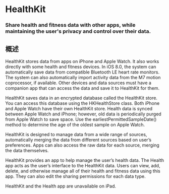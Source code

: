 # HealthKit
### Share health and fitness data with other apps, while maintaining the user's privacy and control over their data.
## 概述
HealthKit stores data from apps on iPhone and Apple Watch. It also works directly with some health and fitness devices. In iOS 8.0, the system can automatically save data from compatible Bluetooth LE heart rate monitors. The system can also automatically import activity data from the M7 motion coprocessor, if available. Other devices and data sources must have a companion app that can access the data and save it to HealthKit for them.

HealthKit saves data in an encrypted database called the HealthKit store. You can access this database using the HKHealthStore class. Both iPhone and Apple Watch have their own HealthKit store. Health data is synced between Apple Watch and iPhone; however, old data is periodically purged from Apple Watch to save space. Use the earliestPermittedSampleDate() method to determine the age of the oldest sample on Apple Watch.

HealthKit is designed to manage data from a wide range of sources, automatically merging the data from different sources based on user’s preferences. Apps can also access the raw data for each source, merging the data themselves.

HealthKit provides an app to help manage the user’s health data. The Health app acts as the user’s interface to the HealthKit data. Users can view, add, delete, and otherwise manage all of their health and fitness data using this app. They can also edit the sharing permissions for each data type.

HealthKit and the Health app are unavailable on iPad.
